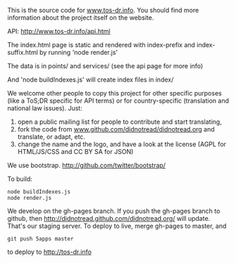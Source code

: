This is the source code for www.tos-dr.info. You should
find more information about the project itself on the website.

API: http://www.tos-dr.info/api.html 

The index.html page is static and rendered with index-prefix and index-suffix.html by running 'node render.js'

The data is in points/ and services/ (see the api page for more info)

And 'node buildIndexes.js' will create index files in index/

We welcome other people to copy this project for other specific purposes (like a ToS;DR specific for API terms) or for country-specific (translation and national law issues). Just:
 1. open a public mailing list for people to contribute and start translating,
 2. fork the code from www.github.com/didnotread/didnotread.org and translate, or adapt, etc.
 3. change the name and the logo, and have a look at the license (AGPL for HTML/JS/CSS and CC BY SA for JSON) 
 
We use bootstrap. http://github.com/twitter/bootstrap/

To build:

    node buildIndexes.js
    node render.js

We develop on the gh-pages branch.
If you push the gh-pages branch to github, then http://didnotread.github.com/didnotread.org/ will update. That's our staging server. To deploy to live, merge gh-pages to master, and

    git push 5apps master

to deploy to http://tos-dr.info
